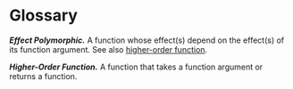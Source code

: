 # Glossary

***Effect Polymorphic.*** A function whose effect(s) depend on the effect(s) of
its function argument. See also [higher-order function](#higher-order-function).

***Higher-Order Function.*** <a name="higher-order-function"></a> A function
that takes a function argument or returns a function.
